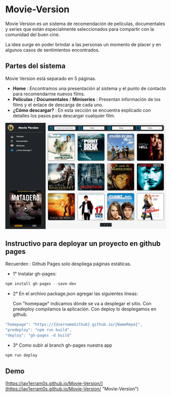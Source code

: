 # **Movie-Version**

Movie Version es un sistema de recomendación de películas, documentales y series que están especialmente seleccionados para compartir con la comunidad del buen cine.

La idea surge en poder brindar a las personas un momento de placer y en algunos casos de sentimientos encontrados.

## **Partes del sistema**

Movie Version está separado en 5 páginas.

- **Home** : Encontramos una presentación al sistema y el punto de contacto para recomendarme nuevos films.
- **Películas** / **Documentales** / **Miniseries** : Presentan información de los films y el enlace de descarga de cada uno.
- **¿Cómo descargar?** : En esta sección se encuentra explicado con detalles los pasos para descargar cualquier film.

![Movie-Version](./doc/img/movie-version.png "Movie-Version")

## **Instructivo para deployar un proyecto en github pages**

Recuerden : Github Pages solo despliega páginas estáticas.

- 1° Instalar gh-pages:

```js
npm install gh-pages --save-dev
```

- 2° En el archivo package.json agregar las siguientes líneas:

  Con "homepage" indicamos dónde se va a desplegar el sitio.
  Con predeploy compilamos la aplicación.
  Con deploy lo desplegamos en github.

```js
"homepage": "https://{UsernameGithub}.github.io/{NameRepo}",
"predeploy": "npm run build",
"deploy": "gh-pages -d build"
```

- 3° Como subir al branch gh-pages nuestra app

```js
npm run deploy
```

## **Demo**

[https://jav1erram0s.github.io/Movie-Version/](https://jav1erram0s.github.io/Movie-Version/ "Movie-Version")
